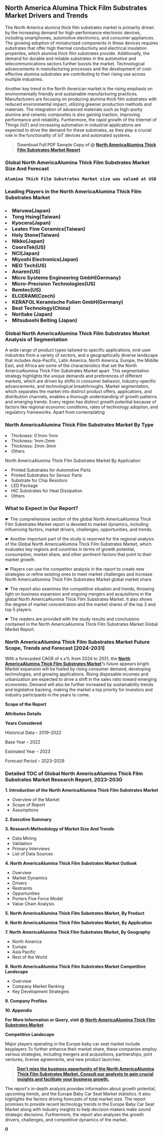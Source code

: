 <p><h2>North America Alumina Thick Film Substrates Market Drivers and Trends</h2><p>The North America alumina thick film substrates market is primarily driven by the increasing demand for high-performance electronic devices, including smartphones, automotive electronics, and consumer appliances. The growing adoption of miniaturized components in these devices requires substrates that offer high thermal conductivity and electrical insulation properties, which alumina thick film substrates provide. Additionally, the demand for durable and reliable substrates in the automotive and telecommunications sectors further boosts the market. Technological advancements in manufacturing processes and the development of cost-effective alumina substrates are contributing to their rising use across multiple industries.</p><p>Another key trend in the North American market is the rising emphasis on environmentally friendly and sustainable manufacturing practices. Manufacturers are focusing on producing alumina thick film substrates with reduced environmental impact, utilizing greener production methods and materials. The integration of advanced materials such as high-purity alumina and ceramic composites is also gaining traction, improving performance and reliability. Furthermore, the rapid growth of the Internet of Things (IoT) and increasing automation in industrial applications are expected to drive the demand for these substrates, as they play a crucial role in the functionality of IoT devices and automated systems.</p></p><blockquote id="" class=""><strong>Download Full PDF Sample Copy of @&nbsp;<a href="https://www.verifiedmarketreports.com/download-sample/?rid=849610&utm_source=GitHub-Jan&utm_medium=283" target="_blank">North AmericaAlumina Thick Film Substrates Market Report</a>&nbsp;&nbsp;</strong></blockquote><h3 id="" class=""><strong>Global&nbsp;North AmericaAlumina Thick Film Substrates Market Size And Forecast</strong></h3><pre class="reader-text-block__code-block"><strong>Alumina Thick Film Substrates Market size was valued at USD 1.2 Billion in 2022 and is projected to reach USD 1.9 Billion by 2030, growing at a CAGR of 7.4% from 2024 to 2030.</strong></pre><h3 id="" class="">Leading Players in the&nbsp;North AmericaAlumina Thick Film Substrates Market</h3><h3 class=""></Li><Li>Maruwa(Japan)</Li><Li> Tong Hsing(Taiwan)</Li><Li> Kyocera(Japan)</Li><Li> Leatec Fine Ceramics(Taiwan)</Li><Li> Holy Stone(Taiwan)</Li><Li> Nikko(Japan)</Li><Li> CoorsTek(US)</Li><Li> NCI(Japan)</Li><Li> Miyoshi Electronics(Japan)</Li><Li> NEO Tech(US)</Li><Li> Anaren(US)</Li><Li> Micro Systems Engineering GmbH(Germany)</Li><Li> Micro-Precision Technologies(US)</Li><Li> Remtec(US)</Li><Li> ELCERAM(Czech)</Li><Li> KERAFOL Keramische Folien GmbH(Germany)</Li><Li> Best Technology(China)</Li><Li> Noritake (Japan)</Li><Li> Mitsuboshi Belting (Japan)</h3><h3 id="" class="">Global&nbsp;North AmericaAlumina Thick Film Substrates Market Analysis of Segmentation</h3><p id="" class="">A wide range of product types tailored to specific applications, end-user industries from a variety of sectors, and a geographically diverse landscape that includes Asia-Pacific, Latin America, North America, Europe, the Middle East, and Africa are some of the characteristics that set the North AmericaAlumina Thick Film Substrates Market apart. This segmentation strategy highlights the unique demands and preferences of different markets, which are driven by shifts in consumer behavior, industry-specific advancements, and technological breakthroughs. Market segmentation, which separates the market into distinct product offers, applications, and distribution channels, enables a thorough understanding of growth patterns and emerging trends. Every region has distinct growth potential because of factors like regional economic conditions, rates of technology adoption, and regulatory frameworks. Apart from contemplating</p><h3 id="" class="">North AmericaAlumina Thick Film Substrates Market&nbsp;By Type</h3><p></Li><Li>Thickness: 0.1mm-1mm</Li><Li> Thickness: 1mm-2mm</Li><Li> Thickness: 2mm-3mm</Li><Li> Others</p><div class="" data-test-id=""><p>North AmericaAlumina Thick Film Substrates Market&nbsp;By Application</p></div><p class=""></Li><Li>Printed Substrates for Automotive Parts</Li><Li> Printed Substrates for Sensor Parts</Li><Li> Substrate for Chip Resistors</Li><Li> LED Package</Li><Li> HIC Substrates for Heat Dissipation</Li><Li> Others</p><div class="" data-test-id=""><h3><span class="">What to Expect in Our Report?</span></h3></div><div class="" data-test-id=""><p><span class="">☛ The comprehensive section of the global North AmericaAlumina Thick Film Substrates Market report is devoted to market dynamics, including influencing factors, market drivers, challenges, opportunities, and trends.</span></p></div><div class="" data-test-id=""><p><span class="">☛ Another important part of the study is reserved for the regional analysis of the Global North AmericaAlumina Thick Film Substrates Market, which evaluates key regions and countries in terms of growth potential, consumption, market share, and other pertinent factors that point to their market growth.</span></p></div><div class="" data-test-id=""><p><span class="">☛ Players can use the competitor analysis in the report to create new strategies or refine existing ones to meet market challenges and increase North AmericaAlumina Thick Film Substrates Market global market share.</span></p></div><div class="" data-test-id=""><p><span class="">☛ The report also examines the competitive situation and trends, throwing light on business expansion and ongoing mergers and acquisitions in the global North AmericaAlumina Thick Film Substrates Market. It also shows the degree of market concentration and the market shares of the top 3 and top 5 players.</span></p></div><div class="" data-test-id=""><p><span class="">☛ The readers are provided with the study results and conclusions contained in the North AmericaAlumina Thick Film Substrates Market Global Market Report.</span></p></div><div class="" data-test-id=""><h3><span class="">North AmericaAlumina Thick Film Substrates Market Future Scope, Trends and Forecast [2024-2031]</span></h3></div><div class="" data-test-id=""><p><span class="">With a forecasted CAGR of x.x% from 2024 to 2031, the <strong><a href="https://www.verifiedmarketreports.com/download-sample/?rid=849610&utm_source=GitHub-Jan&utm_medium=283" target="_blank">North AmericaAlumina Thick Film Substrates Market</a>'</strong>s future appears bright. Market expansion will be fueled by rising consumer demand, developing technologies, and growing applications. Rising disposable incomes and urbanization are expected to drive a shift in the sales ratio toward emerging economies. Demand will also be further increased by sustainability trends and legislative backing, making the market a top priority for investors and industry participants in the years to come.</span></p><p id="ember66" class="ember-view reader-text-block__paragraph"><strong>Scope of the Report</strong></p><p id="ember67" class="ember-view reader-text-block__paragraph"><strong>Attributes Details</strong></p><p id="ember68" class="ember-view reader-text-block__paragraph"><strong>Years Considered</strong></p><p id="ember69" class="ember-view reader-text-block__paragraph">Historical Data &ndash; 2019&ndash;2022</p><p id="ember70" class="ember-view reader-text-block__paragraph">Base Year &ndash; 2022</p><p id="ember71" class="ember-view reader-text-block__paragraph">Estimated Year &ndash; 2023</p><p id="ember72" class="ember-view reader-text-block__paragraph">Forecast Period &ndash; 2023&ndash;2029</p></div><h3 id="" class="">Detailed TOC of Global North AmericaAlumina Thick Film Substrates Market Research Report, 2023-2030</h3><p id="" class=""><strong>1. Introduction of the North AmericaAlumina Thick Film Substrates Market</strong></p><ul><li>Overview of the Market</li><li>Scope of Report</li><li>Assumptions</li></ul><p id="" class=""><strong>2. Executive Summary</strong></p><p id="" class=""><strong>3. Research Methodology of Market Size And Trends</strong></p><ul><li>Data Mining</li><li>Validation</li><li>Primary Interviews</li><li>List of Data Sources</li></ul><p id="" class=""><strong>4. North AmericaAlumina Thick Film Substrates Market Outlook</strong></p><ul><li>Overview</li><li>Market Dynamics</li><li>Drivers</li><li>Restraints</li><li>Opportunities</li><li>Porters Five Force Model</li><li>Value Chain Analysis</li></ul><p id="" class=""><strong>5. North AmericaAlumina Thick Film Substrates Market, By Product</strong></p><p id="" class=""><strong>6. North AmericaAlumina Thick Film Substrates Market, By Application</strong></p><p id="" class=""><strong>7. North AmericaAlumina Thick Film Substrates Market, By Geography</strong></p><ul><li>North America</li><li>Europe</li><li>Asia Pacific</li><li>Rest of the World</li></ul><p id="" class=""><strong>8. North AmericaAlumina Thick Film Substrates Market Competitive Landscape</strong></p><ul><li>Overview</li><li>Company Market Ranking</li><li>Key Development Strategies</li></ul><p id="" class=""><strong>9. Company Profiles</strong></p><p id="" class=""><strong>10. Appendix</strong></p><p><strong>For More Information or Query, visit&nbsp;@ <a href="https://www.verifiedmarketreports.com/product/alumina-thick-film-substrates-market/" target="_blank">North AmericaAlumina Thick Film Substrates Market</a></strong></p><p id="ember61" class="ember-view reader-text-block__paragraph"><strong>Competitive Landscape</strong></p><p id="ember62" class="ember-view reader-text-block__paragraph">Major players operating in the Europe baby car seat market include keyplayers To further enhance their market share, these companies employ various strategies, including mergers and acquisitions, partnerships, joint ventures, license agreements, and new product launches.</p><blockquote id="ember63" class="ember-view reader-text-block__blockquote"><strong><a href="https://www.verifiedmarketreports.com/download-sample/?rid=849610&utm_source=GitHub-Jan&utm_medium=283" target="_blank">Don&rsquo;t miss the business opportunity of the North AmericaAlumina Thick Film Substrates Market. Consult our analysts to gain crucial insights and facilitate your business growth.</a></strong></blockquote><p id="ember64" class="ember-view reader-text-block__paragraph">The report's in-depth analysis provides information about growth potential, upcoming trends, and the Europe Baby Car Seat Market statistics. It also highlights the factors driving forecasts of total market size. The report promises to provide recent technology trends in the Europe Baby Car Seat Market along with industry insights to help decision-makers make sound strategic decisions. Furthermore, the report also analyses the growth drivers, challenges, and competitive dynamics of the market.</p><p class="ember-view reader-text-block__paragraph"><strong>0</strong></p>
